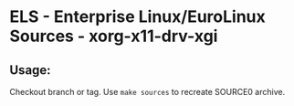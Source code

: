 # ELS - Enterprise Linux/EuroLinux Sources - xorg-x11-drv-xgi
 
## Usage:
  Checkout branch or tag. Use `make sources` to recreate  SOURCE0 archive.
